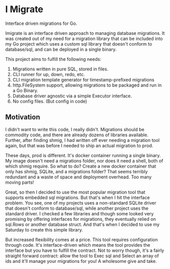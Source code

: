 # I Migrate

Interface driven migrations for Go.

Imigrate is an interface driven approach to managing database migrations. It was created out of my need for a migration library that can be included into my Go project which uses a custom sql library that doesn't conform to database/sql, and can be deployed in a single binary.

This project aims to fulfill the following needs:

1. Migrations written in pure SQL, stored in files. 
1. CLI runner for up, down, redo, etc. 
1. CLI migration template generator for timestamp-prefixed migrations
1. http.FileSystem support, allowing migrations to be packaged and run in a Go Binary.
1. Database driver agnostic via a simple Executor interface.
1. No config files. (But config in code) 

## Motivation

I didn't want to write this code, I really didn't. Migrations should be commodity code, and there are already dozens of libraries available. Further, after finding shmig, I had written off ever needing a migration tool again, but that was before I needed to ship an actual migration to prod.

These days, prod is different. It's docker container running a single binary. My image doesn't need a migrations folder, nor does it need a shell, both of which shmig require. So what to do? Create a new docker container that only has shmig, SQLite, and a migrations folder? That seems terribly redundant and a waste of space and deployment overhead. Too many moving parts!

Great, so then I decided to use the most popular migration tool that supports embedded sql migrations. But that's when I hit the interface problem. You see, one of my projects uses a non-standard SQLite driver that doesn't conform to database/sql, while another project uses the standard driver. I checked a few libraries and though some looked very promising by offering interfaces for migrations, they eventually relied on sql.Rows or another database struct. And that's when I decided to use my Saturday to create this simple library.

But increased flexibility comes at a price. This tool requires configuration through code. It's interface-driven which means the tool provides the interface but you have to fulfill the contract. Not to worry though, it's a fairly straight forward contract: allow the tool to Exec sql and Select an array of ids and it'll manage your migrations for you! A wholesome give and take.


